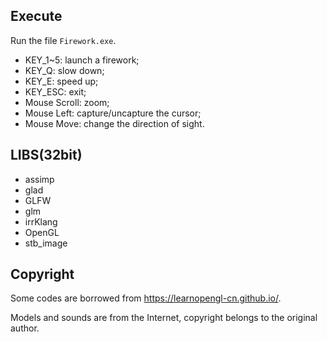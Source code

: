 ## Execute
Run the file `Firework.exe`.

- KEY_1~5: launch a firework;
- KEY_Q: slow down;
- KEY_E: speed up;
- KEY_ESC: exit;
- Mouse Scroll: zoom;
- Mouse Left: capture/uncapture the cursor;
- Mouse Move: change the direction of sight.

## LIBS(32bit)
- assimp
- glad
- GLFW
- glm
- irrKlang
- OpenGL
- stb_image

## Copyright
Some codes are borrowed from https://learnopengl-cn.github.io/.

Models and sounds are from the Internet, copyright belongs to the original author.